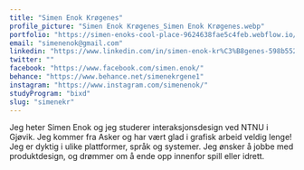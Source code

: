 ```yaml
---
title: "Simen Enok Krøgenes"
profile_picture: "Simen Enok Krøgenes_Simen Enok Krøgenes.webp"
portfolio: "https://simen-enoks-cool-place-9624638fae5c4feb.webflow.io/"
email: "simenenok@gmail.com"
linkedin: "https://www.linkedin.com/in/simen-enok-kr%C3%B8genes-598b55258/"
twitter: ""
facebook: "https://www.facebook.com/simen.enok/"
behance: "https://www.behance.net/simenekrgene1"
instagram: "https://www.instagram.com/simenenok/"
studyProgram: "bixd"
slug: "simenekr"
---
```


Jeg heter Simen Enok og jeg studerer interaksjonsdesign ved NTNU i Gjøvik. Jeg kommer fra Asker og har vært glad i grafisk arbeid veldig lenge! Jeg er dyktig i ulike plattformer, språk og systemer. Jeg ønsker å jobbe med produktdesign, og drømmer om å ende opp innenfor spill eller idrett.
